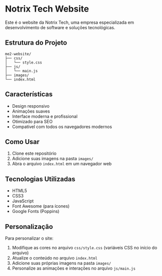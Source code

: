 # Notrix Tech Website

Este é o website da Notrix Tech, uma empresa especializada em desenvolvimento de software e soluções tecnológicas.

## Estrutura do Projeto

```
me2-website/
├── css/
│   └── style.css
├── js/
│   └── main.js
├── images/
└── index.html
```

## Características

- Design responsivo
- Animações suaves
- Interface moderna e profissional
- Otimizado para SEO
- Compatível com todos os navegadores modernos

## Como Usar

1. Clone este repositório
2. Adicione suas imagens na pasta `images/`
3. Abra o arquivo `index.html` em um navegador web

## Tecnologias Utilizadas

- HTML5
- CSS3
- JavaScript
- Font Awesome (para ícones)
- Google Fonts (Poppins)

## Personalização

Para personalizar o site:

1. Modifique as cores no arquivo `css/style.css` (variáveis CSS no início do arquivo)
2. Atualize o conteúdo no arquivo `index.html`
3. Adicione suas próprias imagens na pasta `images/`
4. Personalize as animações e interações no arquivo `js/main.js`
